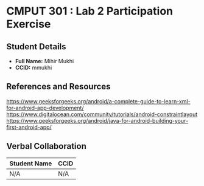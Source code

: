 # CMPUT 301 : Lab 2 Participation Exercise

## Student Details

- **Full Name:** Mihir Mukhi
- **CCID:** mmukhi

## References and Resources

https://www.geeksforgeeks.org/android/a-complete-guide-to-learn-xml-for-android-app-development/
https://www.digitalocean.com/community/tutorials/android-constraintlayout
https://www.geeksforgeeks.org/android/java-for-android-building-your-first-android-app/

## Verbal Collaboration

| Student Name | CCID      |
| ------------ | --------- |
| N/A    | N/A |

